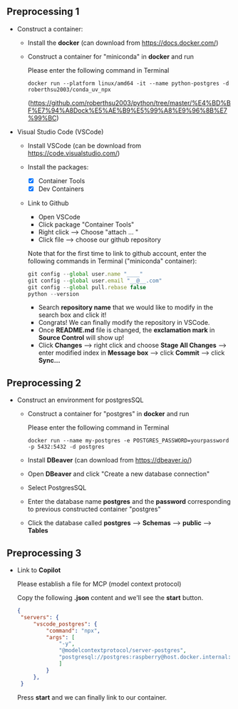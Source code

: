 ## **Preprocessing 1** 
* Construct a container:
    * Install the **docker** (can download from  https://docs.docker.com/)

    * Construct a container for "miniconda" in **docker** and run

      Please enter the following command in Terminal 
    
      `docker run --platform linux/amd64 -it --name python-postgres -d roberthsu2003/conda_uv_npx`
    
      (https://github.com/roberthsu2003/python/tree/master/%E4%BD%BF%E7%94%A8Dock%E5%AE%B9%E5%99%A8%E9%96%8B%E7%99%BC)

* Visual Studio Code (VSCode)
    * Install VSCode (can be download from https://code.visualstudio.com/)

    * Install the packages:
        - [x] Container Tools
        - [x] Dev Containers

    * Link to Github
        * Open VSCode
        * Click package "Container Tools"
        * Right click --> Choose "attach ... "
        * Click file --> choose our github repository

        Note that for the first time to link to github account, enter the following commands in Terminal ("miniconda" container):

        ```js
        git config --global user.name "____"
        git config --global user.email "__@__.com"
        git config --global pull.rebase false
        python --version
        ```

        * Search **repository name** that we would like to modify in the search box and click it!
        * Congrats! We can finally modify the repository in VSCode.
        * Once **README.md** file is changed,  the **exclamation mark** in **Source Control** will show up!
        * Click **Changes** --> right click and choose **Stage All Changes** --> enter modified index in **Message box** --> click **Commit** --> click **Sync...**


## **Preprocessing 2** 
* Construct an environment for postgresSQL

    * Construct a container for "postgres" in **docker** and run

      Please enter the following command in Terminal 

      `docker run --name my-postgres -e POSTGRES_PASSWORD=yourpassword -p 5432:5432 -d postgres`

    * Install **DBeaver** (can download from  https://dbeaver.io/)
    * Open **DBeaver** and click "Create a new database connection"
    * Select PostgresSQL
    * Enter the database name **postgres** and the **password** corresponding to previous constructed container "postgres"
    * Click the database called **postgres** --> **Schemas** --> **public** --> **Tables**


## **Preprocessing 3** 

* Link to **Copilot**

    Please establish a file for MCP (model context protocol)

    Copy the following **.json** content and we'll see the **start** button.

    ```json
    {
     "servers": {
         "vscode_postgres": {
             "command": "npx",
             "args": [
                 "-y",
                 "@modelcontextprotocol/server-postgres",
                 "postgresql://postgres:raspberry@host.docker.internal:5432/postgres"
                 ]
             }
         },
     }
    ```
    Press **start** and we can finally link to our container.

